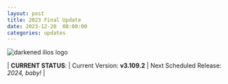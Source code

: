 ```yaml
---
layout: post
title: 2023 Final Update
date: 2023-12-20  08:00:00
categories: updates
---
```


![darkened ilios logo](https://mcusercontent.com/845c4ebabb5b5ae7a6372c715/images/140c97df-fb8d-3ceb-ffd4-f3166543ece4.jpg)

| __CURRENT STATUS__:
| Current Version: **v3.109.2**
| Next Scheduled Release: *2024, baby!*
|
